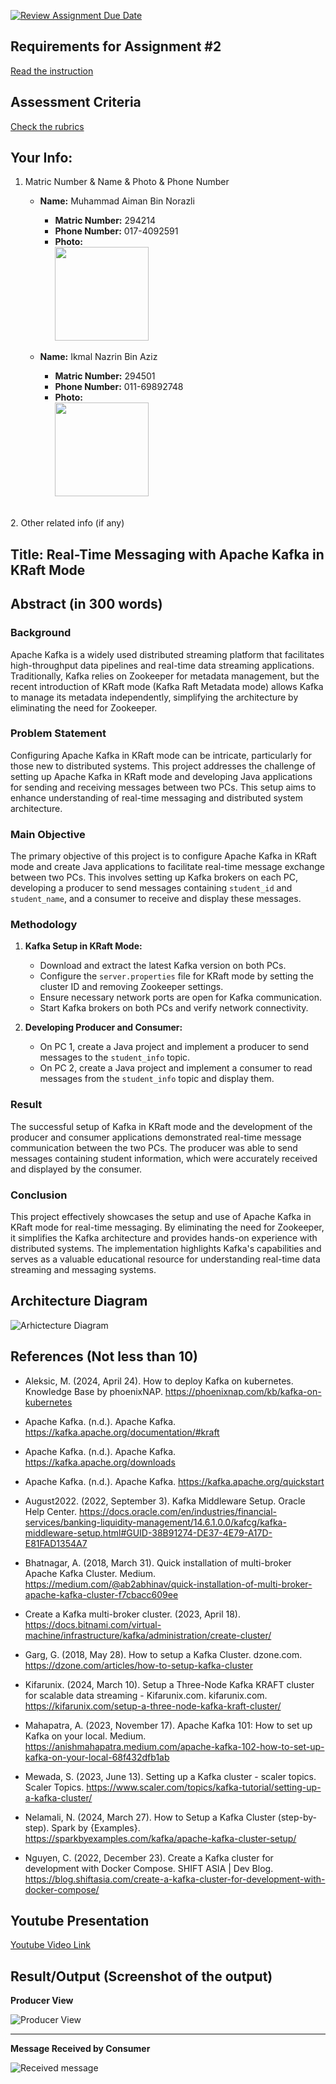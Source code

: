 [![Review Assignment Due Date](https://classroom.github.com/assets/deadline-readme-button-24ddc0f5d75046c5622901739e7c5dd533143b0c8e959d652212380cedb1ea36.svg)](https://classroom.github.com/a/wMKnL57K)
## Requirements for Assignment #2
[Read the instruction](https://github.com/STIW3054-A232/class-activity-stiw3054/blob/main/Assignment-2.md)

## Assessment Criteria
[Check the rubrics](https://github.com/STIW3054-A232/class-activity-stiw3054/blob/main/Rubrics-Assignment-2.md)

## Your Info:
1. Matric Number & Name & Photo & Phone Number
     - **Name:** Muhammad Aiman Bin Norazli
        - **Matric Number:** 294214
        - **Phone Number:** 017-4092591
        - **Photo:** <br><img src="src/main/resources/AimanPhoto.png" width="150"/>
        
     - **Name:** Ikmal Nazrin Bin Aziz
        - **Matric Number:** 294501
        - **Phone Number:** 011-69892748
        - **Photo:** <br><img src="src/main/resources/IkmalPhoto.png" width="150"/>

<br>2. Other related info (if any)
   

## Title: Real-Time Messaging with Apache Kafka in KRaft Mode
## Abstract (in 300 words)

### Background
Apache Kafka is a widely used distributed streaming platform that facilitates high-throughput data pipelines and real-time data streaming applications. Traditionally, Kafka relies on Zookeeper for metadata management, but the recent introduction of KRaft mode (Kafka Raft Metadata mode) allows Kafka to manage its metadata independently, simplifying the architecture by eliminating the need for Zookeeper.

### Problem Statement
Configuring Apache Kafka in KRaft mode can be intricate, particularly for those new to distributed systems. This project addresses the challenge of setting up Apache Kafka in KRaft mode and developing Java applications for sending and receiving messages between two PCs. This setup aims to enhance understanding of real-time messaging and distributed system architecture.

### Main Objective
The primary objective of this project is to configure Apache Kafka in KRaft mode and create Java applications to facilitate real-time message exchange between two PCs. This involves setting up Kafka brokers on each PC, developing a producer to send messages containing `student_id` and `student_name`, and a consumer to receive and display these messages.

### Methodology
1. **Kafka Setup in KRaft Mode:**
   - Download and extract the latest Kafka version on both PCs.
   - Configure the `server.properties` file for KRaft mode by setting the cluster ID and removing Zookeeper settings.
   - Ensure necessary network ports are open for Kafka communication.
   - Start Kafka brokers on both PCs and verify network connectivity.

2. **Developing Producer and Consumer:**
   - On PC 1, create a Java project and implement a producer to send messages to the `student_info` topic.
   - On PC 2, create a Java project and implement a consumer to read messages from the `student_info` topic and display them.

### Result
The successful setup of Kafka in KRaft mode and the development of the producer and consumer applications demonstrated real-time message communication between the two PCs. The producer was able to send messages containing student information, which were accurately received and displayed by the consumer.

### Conclusion
This project effectively showcases the setup and use of Apache Kafka in KRaft mode for real-time messaging. By eliminating the need for Zookeeper, it simplifies the Kafka architecture and provides hands-on experience with distributed systems. The implementation highlights Kafka's capabilities and serves as a valuable educational resource for understanding real-time data streaming and messaging systems.

## Architecture Diagram
![Arhictecture Diagram](src/main/resources/Architecture%20Diagram.png)

## References (Not less than 10)

- Aleksic, M. (2024, April 24). How to deploy Kafka on kubernetes. Knowledge Base by phoenixNAP. https://phoenixnap.com/kb/kafka-on-kubernetes

- Apache Kafka. (n.d.). Apache Kafka. https://kafka.apache.org/documentation/#kraft

- Apache Kafka. (n.d.). Apache Kafka. https://kafka.apache.org/downloads

- Apache Kafka. (n.d.). Apache Kafka. https://kafka.apache.org/quickstart

- August2022. (2022, September 3). Kafka Middleware Setup. Oracle Help Center. https://docs.oracle.com/en/industries/financial-services/banking-liquidity-management/14.6.1.0.0/kafcg/kafka-middleware-setup.html#GUID-38B91274-DE37-4E79-A17D-E81FAD1354A7

- Bhatnagar, A. (2018, March 31). Quick installation of multi-broker Apache Kafka Cluster. Medium. https://medium.com/@ab2abhinav/quick-installation-of-multi-broker-apache-kafka-cluster-f7cbacc609ee

- Create a Kafka multi-broker cluster. (2023, April 18). https://docs.bitnami.com/virtual-machine/infrastructure/kafka/administration/create-cluster/

- Garg, G. (2018, May 28). How to setup a Kafka Cluster. dzone.com. https://dzone.com/articles/how-to-setup-kafka-cluster

- Kifarunix. (2024, March 10). Setup a Three-Node Kafka KRAFT cluster for scalable data streaming - Kifarunix.com. kifarunix.com. https://kifarunix.com/setup-a-three-node-kafka-kraft-cluster/

- Mahapatra, A. (2023, November 17). Apache Kafka 101: How to set up Kafka on your local. Medium. https://anishmahapatra.medium.com/apache-kafka-102-how-to-set-up-kafka-on-your-local-68f432dfb1ab

- Mewada, S. (2023, June 13). Setting up a Kafka cluster - scaler topics. Scaler Topics. https://www.scaler.com/topics/kafka-tutorial/setting-up-a-kafka-cluster/

- Nelamali, N. (2024, March 27). How to Setup a Kafka Cluster (step-by-step). Spark by {Examples}. https://sparkbyexamples.com/kafka/apache-kafka-cluster-setup/

- Nguyen, C. (2022, December 23). Create a Kafka cluster for development with Docker Compose. SHIFT ASIA | Dev Blog. https://blog.shiftasia.com/create-a-kafka-cluster-for-development-with-docker-compose/

## Youtube Presentation
[Youtube Video Link](https://youtu.be/q4EQtkrwgB0)

## Result/Output (Screenshot of the output)
**Producer View**

![Producer View](src/main/resources/ProducerMessageOutput.png)

****

**Message Received by Consumer**

![Received message](src/main/resources/ConsumerView.png)


